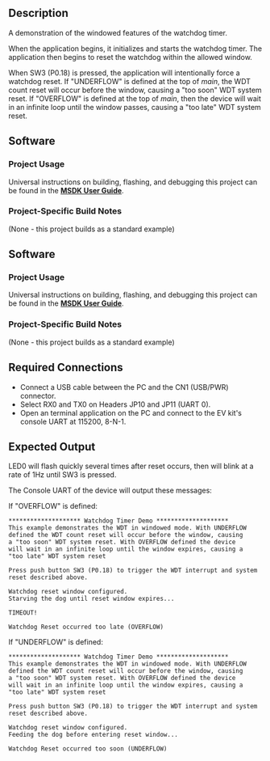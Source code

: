 ## Description

A demonstration of the windowed features of the watchdog timer.

When the application begins, it initializes and starts the watchdog timer. The application then begins to reset the watchdog within the allowed window. 

When SW3 (P0.18) is pressed, the application will intentionally force a watchdog reset. If "UNDERFLOW" is defined at the top of *main*, the WDT count reset will occur before the window, causing a "too soon" WDT system reset. If "OVERFLOW" is defined at the top of *main*, then the device will wait in an infinite loop until the window passes, causing a "too late" WDT system reset.

## Software

### Project Usage

Universal instructions on building, flashing, and debugging this project can be found in the **[MSDK User Guide](https://analog-devices-msdk.github.io/msdk/USERGUIDE/)**.

### Project-Specific Build Notes

(None - this project builds as a standard example)


## Software

### Project Usage

Universal instructions on building, flashing, and debugging this project can be found in the **[MSDK User Guide](https://analog-devices-msdk.github.io/msdk/USERGUIDE/)**.

### Project-Specific Build Notes

(None - this project builds as a standard example)

## Required Connections

-   Connect a USB cable between the PC and the CN1 (USB/PWR) connector.
-   Select RX0 and TX0 on Headers JP10 and JP11 (UART 0).
-   Open an terminal application on the PC and connect to the EV kit's console UART at 115200, 8-N-1.

## Expected Output

LED0 will flash quickly several times after reset occurs, then will blink at a rate of 1Hz until SW3 is pressed. 

The Console UART of the device will output these messages:

If "OVERFLOW" is defined:

```
******************** Watchdog Timer Demo ********************
This example demonstrates the WDT in windowed mode. With UNDERFLOW
defined the WDT count reset will occur before the window, causing
a "too soon" WDT system reset. With OVERFLOW defined the device
will wait in an infinite loop until the window expires, causing a
"too late" WDT system reset

Press push button SW3 (P0.18) to trigger the WDT interrupt and system
reset described above.

Watchdog reset window configured.
Starving the dog until reset window expires...

TIMEOUT!

Watchdog Reset occurred too late (OVERFLOW)
```

If "UNDERFLOW" is defined:

```
******************** Watchdog Timer Demo ********************
This example demonstrates the WDT in windowed mode. With UNDERFLOW
defined the WDT count reset will occur before the window, causing
a "too soon" WDT system reset. With OVERFLOW defined the device
will wait in an infinite loop until the window expires, causing a
"too late" WDT system reset

Press push button SW3 (P0.18) to trigger the WDT interrupt and system
reset described above.

Watchdog reset window configured.
Feeding the dog before entering reset window...

Watchdog Reset occurred too soon (UNDERFLOW)
```

